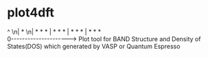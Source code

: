 # plot4dft
^ 
\n|                  *
\n|     * *         *
|   *     *      *
|  *       *    *
| *          * *  
0--------------------->
Plot tool for BAND Structure and Density of States(DOS) which generated by VASP or Quantum Espresso 
